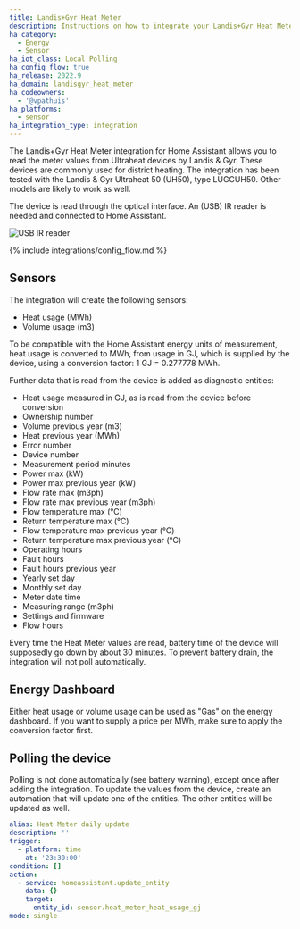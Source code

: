 ```yaml
---
title: Landis+Gyr Heat Meter
description: Instructions on how to integrate your Landis+Gyr Heat Meter device into Home Assistant.
ha_category:
  - Energy
  - Sensor
ha_iot_class: Local Polling
ha_config_flow: true
ha_release: 2022.9
ha_domain: landisgyr_heat_meter
ha_codeowners:
  - '@vpathuis'
ha_platforms:
  - sensor
ha_integration_type: integration
---
```


The Landis+Gyr Heat Meter integration for Home Assistant allows you to read the meter values from Ultraheat devices by Landis & Gyr. These devices are commonly used for district heating. The integration has been tested with the Landis & Gyr Ultraheat 50 (UH50), type LUGCUH50. Other models are likely to work as well.

The device is read through the optical interface. An (USB) IR reader is needed and connected to Home Assistant.

![USB IR reader](/images/integrations/landisgyr_heat_meter/usb_ir_reader.png)

{% include integrations/config_flow.md %}

## Sensors

The integration will create the following sensors:

- Heat usage (MWh)
- Volume usage (m3)

To be compatible with the Home Assistant energy units of measurement, heat usage is converted to MWh, from usage in GJ, which is supplied by the device, using a conversion factor: 1 GJ = 0.277778 MWh.

Further data that is read from the device is added as diagnostic entities:

- Heat usage measured in GJ, as is read from the device before conversion
- Ownership number
- Volume previous year (m3)
- Heat previous year (MWh)
- Error number
- Device number
- Measurement period minutes
- Power max (kW)
- Power max previous year (kW)
- Flow rate max (m3ph)
- Flow rate max previous year (m3ph)
- Flow temperature max (°C)
- Return temperature max (°C)
- Flow temperature max previous year (°C)
- Return temperature max previous year (°C)
- Operating hours
- Fault hours
- Fault hours previous year
- Yearly set day
- Monthly set day
- Meter date time
- Measuring range (m3ph)
- Settings and firmware
- Flow hours

Every time the Heat Meter values are read, battery time of the device will supposedly go down by about 30 minutes. To prevent battery drain, the integration will not poll automatically.

## Energy Dashboard

Either heat usage or volume usage can be used as "Gas" on the energy dashboard. If you want to supply a price per MWh, make sure to apply the conversion factor first.

## Polling the device

Polling is not done automatically (see battery warning), except once after adding the integration.
To update the values from the device, create an automation that will update one of the entities. The other entities will be updated as well.

```yaml
alias: Heat Meter daily update
description: ''
trigger:
  - platform: time
    at: '23:30:00'
condition: []
action:
  - service: homeassistant.update_entity
    data: {}
    target:
      entity_id: sensor.heat_meter_heat_usage_gj
mode: single
```
